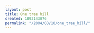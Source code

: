 ```yaml
---
layout: post
title: One tree hill
created: 1092143076
permalink: "/2004/08/10/one_tree_hill/"
---
```


